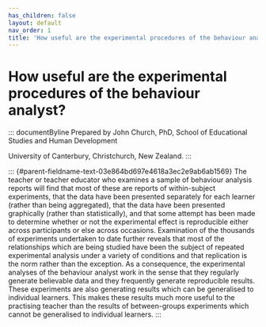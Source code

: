 ```yaml
---
has_children: false
layout: default
nav_order: 1
title: 'How useful are the experimental procedures of the behaviour analyst? '
---
```

# How useful are the experimental procedures of the behaviour analyst? 


::: documentByline
Prepared by John Church, PhD, School of Educational Studies and Human
Development

University of Canterbury, Christchurch, New Zealand.
:::

::: {#parent-fieldname-text-03e864bd697e4618a3ec2e9ab6ab1569}
The teacher or teacher educator who examines a sample of behaviour
analysis reports will find that most of these are reports of
within-subject experiments, that the data have been presented separately
for each learner (rather than being aggregated), that the data have been
presented graphically (rather than statistically), and that some attempt
has been made to determine whether or not the experimental effect is
reproducible either across participants or else across occasions.
Examination of the thousands of experiments undertaken to date further
reveals that most of the relationships which are being studied have been
the subject of repeated experimental analysis under a variety of
conditions and that replication is the norm rather than the exception.
As a consequence, the experimental analyses of the behaviour analyst
work in the sense that they regularly generate believable data and they
frequently generate reproducible results. These experiments are also
generating results which can be generalised to individual learners. This
makes these results much more useful to the practising teacher than the
results of between-groups experiments which cannot be generalised to
individual learners.
:::
